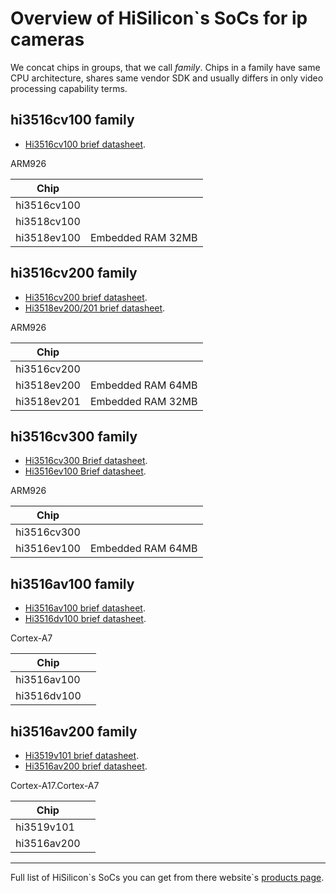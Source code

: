 # Overview of HiSilicon`s SoCs for ip cameras

We concat chips in groups, that we call *family*. Chips in a family have same CPU architecture, shares same vendor SDK and 
usually differs in only video processing capability terms. 

## hi3516cv100 family 
* [Hi3516cv100 brief datasheet](/cctv/briefs/hi3516cv100.pdf).

ARM926

|Chip| |
|----|--|
|hi3516cv100||
|hi3518cv100||
|hi3518ev100|Embedded RAM 32MB|




## hi3516cv200 family
* [Hi3516cv200 brief datasheet](/cctv/briefs/hi3516cv200.pdf).
* [Hi3518ev200/201 brief datasheet](/cctv/briefs/hi3518ev200.pdf).

ARM926

|Chip| |
|----|--|
|hi3516cv200| |
|hi3518ev200|Embedded RAM 64MB|
|hi3518ev201|Embedded RAM 32MB|



## hi3516cv300 family
* [Hi3516cv300 Brief datasheet](/cctv/briefs/hi3516cv300.pdf).
* [Hi3516ev100 Brief datasheet](/cctv/briefs/hi3516ev100.pdf).

ARM926

|Chip| |
|----|--|
|hi3516cv300| |
|hi3516ev100|Embedded RAM 64MB|


## hi3516av100 family
* [Hi3516av100 brief datasheet](/cctv/briefs/hi3516av100.pdf).
* [Hi3516dv100 brief datasheet](/cctv/briefs/hi3516av200.pdf).

Cortex-A7

|Chip| |
|----|--|
|hi3516av100| |
|hi3516dv100| |


## hi3516av200 family
* [Hi3519v101 brief datasheet](/cctv/briefs/hi3519v101.pdf).
* [Hi3516av200 brief datasheet](/cctv/briefs/hi3516av200.pdf).

Cortex-A17.Cortex-A7

|Chip| |
|----|---|
|hi3519v101| |
|hi3516av200| |


-----

Full list of HiSilicon\`s SoCs you can get from there website\`s [products page](http://www.hisilicon.com/en/Products).

